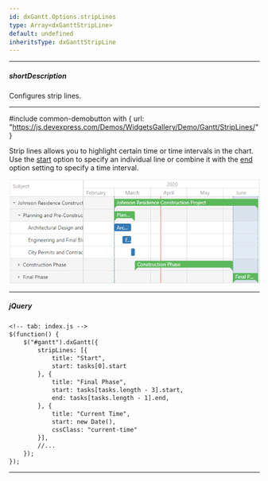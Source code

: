 ```yaml
---
id: dxGantt.Options.stripLines
type: Array<dxGanttStripLine>
default: undefined
inheritsType: dxGanttStripLine
---
```

---
##### shortDescription
Configures strip lines.

---

#include common-demobutton with {
    url: "https://js.devexpress.com/Demos/WidgetsGallery/Demo/Gantt/StripLines/"
}

Strip lines allows you to highlight certain time or time intervals in the chart. Use the [start](/api-reference/_hidden/dxGanttStripLine/start.md '/Documentation/ApiReference/UI_Widgets/dxGantt/Configuration/stripLines/#start') option to specify an individual line or combine it with the [end](/api-reference/_hidden/dxGanttStripLine/end.md '/Documentation/ApiReference/UI_Widgets/dxGantt/Configuration/stripLines/#end') option setting to specify a time interval.

![DevExtreme Gantt - Strip Lines](/images/Gantt/strip-lines.png)

---

##### jQuery

    <!-- tab: index.js -->
    $(function() {
        $("#gantt").dxGantt({
            stripLines: [{
                title: "Start",
                start: tasks[0].start
            }, {
                title: "Final Phase",
                start: tasks[tasks.length - 3].start,
                end: tasks[tasks.length - 1].end,
            }, {
                title: "Current Time",
                start: new Date(),
                cssClass: "current-time"
            }],
            //...
        });
    });

---
